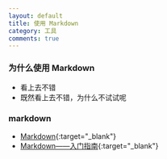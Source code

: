```yaml
---
layout: default
title: 使用 Markdown
category: 工具
comments: true
---
```


### 为什么使用 Markdown

* 看上去不错  
* 既然看上去不错，为什么不试试呢  

### markdown
* [Markdown](https://daringfireball.net/projects/markdown/){:target="_blank"}
* [Markdown——入门指南](http://www.jianshu.com/p/1e402922ee32){:target="_blank"}
